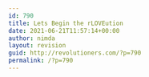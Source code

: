 ```yaml
---
id: 790
title: Lets Begin the rLOVEution
date: 2021-06-21T11:57:14+00:00
author: nimda
layout: revision
guid: http://revolutioners.com/?p=790
permalink: /?p=790
---
```

<figure class="wp-block-embed is-type-video is-provider-youtube wp-block-embed-youtube wp-embed-aspect-16-9 wp-has-aspect-ratio">

<div class="wp-block-embed__wrapper">
</div></figure>